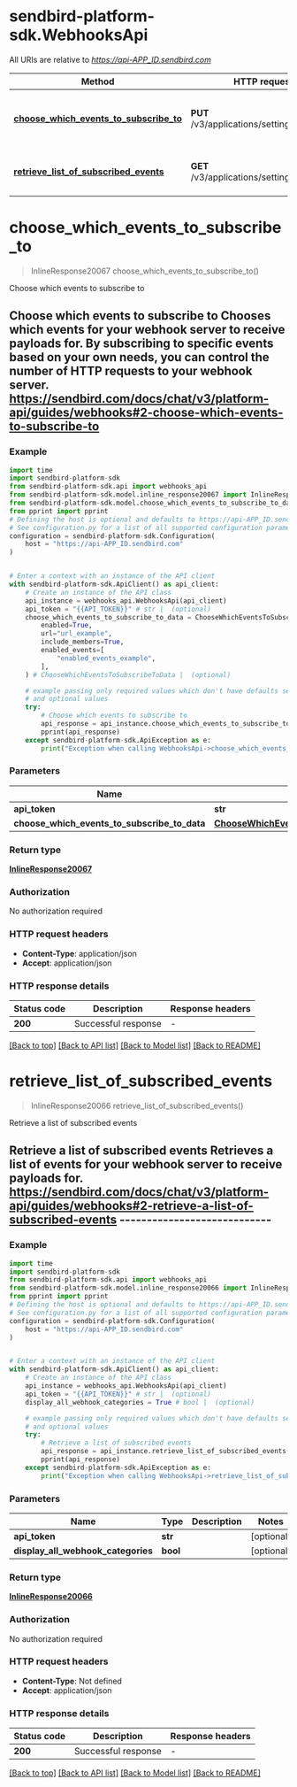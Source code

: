 # sendbird-platform-sdk.WebhooksApi

All URIs are relative to *https://api-APP_ID.sendbird.com*

Method | HTTP request | Description
------------- | ------------- | -------------
[**choose_which_events_to_subscribe_to**](WebhooksApi.md#choose_which_events_to_subscribe_to) | **PUT** /v3/applications/settings/webhook | Choose which events to subscribe to
[**retrieve_list_of_subscribed_events**](WebhooksApi.md#retrieve_list_of_subscribed_events) | **GET** /v3/applications/settings/webhook | Retrieve a list of subscribed events


# **choose_which_events_to_subscribe_to**
> InlineResponse20067 choose_which_events_to_subscribe_to()

Choose which events to subscribe to

## Choose which events to subscribe to  Chooses which events for your webhook server to receive payloads for. By subscribing to specific events based on your own needs, you can control the number of HTTP requests to your webhook server.  https://sendbird.com/docs/chat/v3/platform-api/guides/webhooks#2-choose-which-events-to-subscribe-to

### Example


```python
import time
import sendbird-platform-sdk
from sendbird-platform-sdk.api import webhooks_api
from sendbird-platform-sdk.model.inline_response20067 import InlineResponse20067
from sendbird-platform-sdk.model.choose_which_events_to_subscribe_to_data import ChooseWhichEventsToSubscribeToData
from pprint import pprint
# Defining the host is optional and defaults to https://api-APP_ID.sendbird.com
# See configuration.py for a list of all supported configuration parameters.
configuration = sendbird-platform-sdk.Configuration(
    host = "https://api-APP_ID.sendbird.com"
)


# Enter a context with an instance of the API client
with sendbird-platform-sdk.ApiClient() as api_client:
    # Create an instance of the API class
    api_instance = webhooks_api.WebhooksApi(api_client)
    api_token = "{{API_TOKEN}}" # str |  (optional)
    choose_which_events_to_subscribe_to_data = ChooseWhichEventsToSubscribeToData(
        enabled=True,
        url="url_example",
        include_members=True,
        enabled_events=[
            "enabled_events_example",
        ],
    ) # ChooseWhichEventsToSubscribeToData |  (optional)

    # example passing only required values which don't have defaults set
    # and optional values
    try:
        # Choose which events to subscribe to
        api_response = api_instance.choose_which_events_to_subscribe_to(api_token=api_token, choose_which_events_to_subscribe_to_data=choose_which_events_to_subscribe_to_data)
        pprint(api_response)
    except sendbird-platform-sdk.ApiException as e:
        print("Exception when calling WebhooksApi->choose_which_events_to_subscribe_to: %s\n" % e)
```


### Parameters

Name | Type | Description  | Notes
------------- | ------------- | ------------- | -------------
 **api_token** | **str**|  | [optional]
 **choose_which_events_to_subscribe_to_data** | [**ChooseWhichEventsToSubscribeToData**](ChooseWhichEventsToSubscribeToData.md)|  | [optional]

### Return type

[**InlineResponse20067**](InlineResponse20067.md)

### Authorization

No authorization required

### HTTP request headers

 - **Content-Type**: application/json
 - **Accept**: application/json


### HTTP response details

| Status code | Description | Response headers |
|-------------|-------------|------------------|
**200** | Successful response |  -  |

[[Back to top]](#) [[Back to API list]](../README.md#documentation-for-api-endpoints) [[Back to Model list]](../README.md#documentation-for-models) [[Back to README]](../README.md)

# **retrieve_list_of_subscribed_events**
> InlineResponse20066 retrieve_list_of_subscribed_events()

Retrieve a list of subscribed events

## Retrieve a list of subscribed events  Retrieves a list of events for your webhook server to receive payloads for.  https://sendbird.com/docs/chat/v3/platform-api/guides/webhooks#2-retrieve-a-list-of-subscribed-events ----------------------------

### Example


```python
import time
import sendbird-platform-sdk
from sendbird-platform-sdk.api import webhooks_api
from sendbird-platform-sdk.model.inline_response20066 import InlineResponse20066
from pprint import pprint
# Defining the host is optional and defaults to https://api-APP_ID.sendbird.com
# See configuration.py for a list of all supported configuration parameters.
configuration = sendbird-platform-sdk.Configuration(
    host = "https://api-APP_ID.sendbird.com"
)


# Enter a context with an instance of the API client
with sendbird-platform-sdk.ApiClient() as api_client:
    # Create an instance of the API class
    api_instance = webhooks_api.WebhooksApi(api_client)
    api_token = "{{API_TOKEN}}" # str |  (optional)
    display_all_webhook_categories = True # bool |  (optional)

    # example passing only required values which don't have defaults set
    # and optional values
    try:
        # Retrieve a list of subscribed events
        api_response = api_instance.retrieve_list_of_subscribed_events(api_token=api_token, display_all_webhook_categories=display_all_webhook_categories)
        pprint(api_response)
    except sendbird-platform-sdk.ApiException as e:
        print("Exception when calling WebhooksApi->retrieve_list_of_subscribed_events: %s\n" % e)
```


### Parameters

Name | Type | Description  | Notes
------------- | ------------- | ------------- | -------------
 **api_token** | **str**|  | [optional]
 **display_all_webhook_categories** | **bool**|  | [optional]

### Return type

[**InlineResponse20066**](InlineResponse20066.md)

### Authorization

No authorization required

### HTTP request headers

 - **Content-Type**: Not defined
 - **Accept**: application/json


### HTTP response details

| Status code | Description | Response headers |
|-------------|-------------|------------------|
**200** | Successful response |  -  |

[[Back to top]](#) [[Back to API list]](../README.md#documentation-for-api-endpoints) [[Back to Model list]](../README.md#documentation-for-models) [[Back to README]](../README.md)

